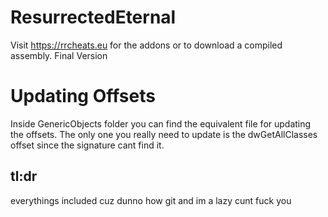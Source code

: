 # ResurrectedEternal
Visit https://rrcheats.eu for the addons or to download a compiled assembly.
Final Version

# Updating Offsets
Inside GenericObjects folder you can find the equivalent file for updating the offsets.
The only one you really need to update is the dwGetAllClasses offset since the signature cant find it.

## tl:dr
everythings included cuz dunno how git and im a lazy cunt
fuck you
